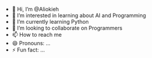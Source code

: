 - 👋 Hi, I’m @Aliokieh
- 👀 I’m interested in learning about AI and Programming 
- 🌱 I’m currently learning Python
- 💞️ I’m looking to collaborate on Programmers 
- 📫 How to reach me 
- 😄 Pronouns: ...
- ⚡ Fun fact: ...

<!---
Aliokieh/Aliokieh is a ✨ special ✨ repository because its `README.md` (this file) appears on your GitHub profile.
You can click the Preview link to take a look at your changes.
--->
